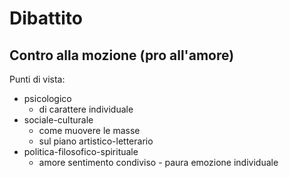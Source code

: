 # Dibattito
## Contro alla mozione (pro all'amore)



Punti di vista:
- psicologico
  - di carattere individuale
- sociale-culturale
  - come muovere le masse
  - sul piano artistico-letterario
- politica-filosofico-spirituale
  - amore sentimento condiviso - paura emozione individuale



